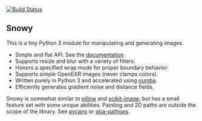 [![Build Status](https://travis-ci.org/prideout/snowy.svg?branch=master)](https://travis-ci.org/prideout/snowy)

## Snowy

This is a tiny Python 3 module for manipulating and generating images.
- Simple and flat API. See the [documentation](https://github.prideout.net/snowy/).
- Supports resize and blur with a variety of filters.
- Honors a specified wrap mode for proper boundary behavior.
- Supports simple OpenEXR images (never clamps colors).
- Written purely in Python 3 and accelerated using [numba](https://numba.pydata.org/).
- Efficiently generates gradient noise and distance fields.

Snowy is somewhat similar to [pillow](https://python-pillow.org/) and
[scikit-image](https://scikit-image.org/), but has a small feature set with some unique abilities.
Painting and 2D paths are outside the scope of the library. See
  [pycairo](https://pycairo.readthedocs.io/en/latest/) or
  [skia-pathops](https://github.com/fonttools/skia-pathops).

<!--

Making a release:

  python3 setup.py sdist bdist_wheel
  twine upload dist/*
  open https://pypi.org/project/snowy/

Testing a release:

  cd ~
  python3 -m venv snowy_test
  source snowy_test/bin/activate
  pip install snowy
  python3
      import snowy; import numpy as np
      n = snowy.generate_noise(100, 100, frequency=4, seed=42, wrapx=True)
      snowy.show(n)
      deactivate
  see also:
      https://docs.python-guide.org/dev/virtualenvs/

TODO

  Color space
      tests/gamma_dalai_lama_gray.jpg
      Just a modicum ... at least in load / save -- is the blurry poodle slightly dark?
      Create a page in "test" and use chrome (test_colorspace.py)
      Why isn't save doing a "img * 255.0" for PNG images?
      Blurry images look brighter, this seems wrong.

  Bug fix
      when saving a solid color image, I think this exception can be thrown:
      "Max value == min value, ambiguous given dtype"

  Warning Fix
      Typing the simple example from https://github.prideout.net/snowy/#gradient_noise results in:
      "Lossy conversion from float64 to uint8."

  Improve the island gen example
    https://twitter.com/prideout/status/981356407202050048
    CPCF's ?

  arbitrary rotation
  reduce_colors and to_svg
  io can have create_movie
      heat wave example
      brownian loop zoom example
  io can have generate_gallery for making HTML, and optional forced width/height/filter
  height field AO
  variable radius blur (radius multiplier is a fn not a constant)
    test with a distance field + gradient
  prefiltering as seen in docs/hoppe
  pixel art scaling algorithm(s)
  add fractal.py
      mandelbrot example from numba
      also this: https://en.wikipedia.org/wiki/Buddhabrot
  generate voronoi or triangulations, like the little test images here:
      http://agea.github.io/tutorial.md/

-->
